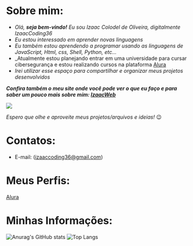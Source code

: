 # Sobre mim:

- _Olá, **seja bem-vindo!** Eu sou Izaac Colodel de Oliveira, digitalmente IzaacCoding36_
- _Eu estou interessado em aprender novas linguagens_
- _Eu também estou aprendendo a programar usando as linguagens de JavaScript, Html, css, Shell, Python, etc..._
- _Atualmente estou planejando entrar em uma universidade para cursar cibersegurança e estou realizando cursos na plataforma [Alura](https://www.alura.com.br/)
- _Irei utilizar esse espaço para compartilhar e organizar meus projetos desenvolvidos_

**_Confira também o meu site onde você pode ver o que eu faço e para saber um pouco mais sobre mim: [IzaacWeb](https://izaacweb.vercel.app/)_**

![](https://media.tenor.com/24tIz3UhN50AAAAC/reasonsimbroke-xbox.gif)

*Espero que olhe e aproveite meus projetos/arquivos e ideias!* 😉

# Contatos:

- E-mail: (izaaccoding36@gmail.com)

# Meus Perfis:

[Alura](https://cursos.alura.com.br/user/izaac-colodel-3162)

# Minhas Informações: 

![Anurag's GitHub stats](https://github-readme-stats.vercel.app/api?username=IzaacCoding36&theme=merko&show_icons=true)
![Top Langs](https://github-readme-stats.vercel.app/api/top-langs/?username=IzaacCoding36&theme=merko&layout=compact)
